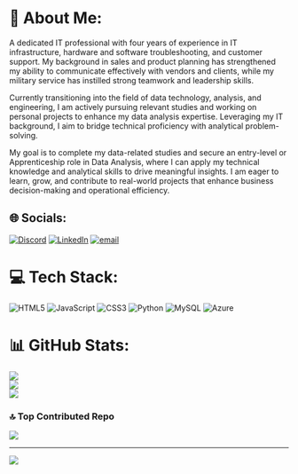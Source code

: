 # 💫 About Me:
A dedicated IT professional with four years of experience in IT infrastructure, hardware and software troubleshooting, and customer support. My background in sales and product planning has strengthened my ability to communicate effectively with vendors and clients, while my military service has instilled strong teamwork and leadership skills.

Currently transitioning into the field of data technology, analysis, and engineering, I am actively pursuing relevant studies and working on personal projects to enhance my data analysis expertise. Leveraging my IT background, I aim to bridge technical proficiency with analytical problem-solving.

My goal is to complete my data-related studies and secure an entry-level or Apprenticeship role in Data Analysis, where I can apply my technical knowledge and analytical skills to drive meaningful insights. I am eager to learn, grow, and contribute to real-world projects that enhance business decision-making and operational efficiency.

## 🌐 Socials:
[![Discord](https://img.shields.io/badge/Discord-%237289DA.svg?logo=discord&logoColor=white)](https://discord.gg/KS6611) [![LinkedIn](https://img.shields.io/badge/LinkedIn-%230077B5.svg?logo=linkedin&logoColor=white)](https://linkedin.com/in/https://www.linkedin.com/notifications/?filter=all) [![email](https://img.shields.io/badge/Email-D14836?logo=gmail&logoColor=white)](mailto:timeless0119@gmail.com) 

# 💻 Tech Stack:
![HTML5](https://img.shields.io/badge/html5-%23E34F26.svg?style=for-the-badge&logo=html5&logoColor=white) ![JavaScript](https://img.shields.io/badge/javascript-%23323330.svg?style=for-the-badge&logo=javascript&logoColor=%23F7DF1E) ![CSS3](https://img.shields.io/badge/css3-%231572B6.svg?style=for-the-badge&logo=css3&logoColor=white) ![Python](https://img.shields.io/badge/python-3670A0?style=for-the-badge&logo=python&logoColor=ffdd54) ![MySQL](https://img.shields.io/badge/mysql-4479A1.svg?style=for-the-badge&logo=mysql&logoColor=white) ![Azure](https://img.shields.io/badge/azure-%230072C6.svg?style=for-the-badge&logo=microsoftazure&logoColor=white)
# 📊 GitHub Stats:
![](https://github-readme-stats.vercel.app/api?username=KoreanBeaver&theme=dark&hide_border=false&include_all_commits=false&count_private=false)<br/>
![](https://nirzak-streak-stats.vercel.app/?user=KoreanBeaver&theme=dark&hide_border=false)<br/>
![](https://github-readme-stats.vercel.app/api/top-langs/?username=KoreanBeaver&theme=dark&hide_border=false&include_all_commits=false&count_private=false&layout=compact)

### 🔝 Top Contributed Repo
![](https://github-contributor-stats.vercel.app/api?username=KoreanBeaver&limit=5&theme=dark&combine_all_yearly_contributions=true)

---
[![](https://visitcount.itsvg.in/api?id=KoreanBeaver&icon=0&color=0)](https://visitcount.itsvg.in)

<!-- Proudly created with GPRM ( https://gprm.itsvg.in ) -->
